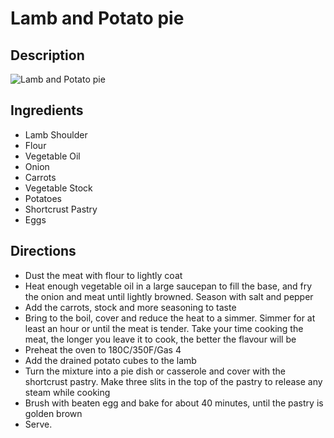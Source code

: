 # Lamb and Potato pie

## Description
![Lamb and Potato pie](https://www.themealdb.com/images/media/meals/sxrpws1511555907.jpg "Lamb and Potato pie")

## Ingredients
- Lamb Shoulder
- Flour
- Vegetable Oil
- Onion
- Carrots
- Vegetable Stock
- Potatoes
- Shortcrust Pastry
- Eggs

## Directions
- Dust the meat with flour to lightly coat
- Heat enough vegetable oil in a large saucepan to fill the base, and fry the onion and meat until lightly browned. Season with salt and pepper
- Add the carrots, stock and more seasoning to taste
- Bring to the boil, cover and reduce the heat to a simmer. Simmer for at least an hour or until the meat is tender. Take your time cooking the meat, the longer you leave it to cook, the better the flavour will be
- Preheat the oven to 180C/350F/Gas 4
- Add the drained potato cubes to the lamb
- Turn the mixture into a pie dish or casserole and cover with the shortcrust pastry. Make three slits in the top of the pastry to release any steam while cooking
- Brush with beaten egg and bake for about 40 minutes, until the pastry is golden brown
- Serve.
